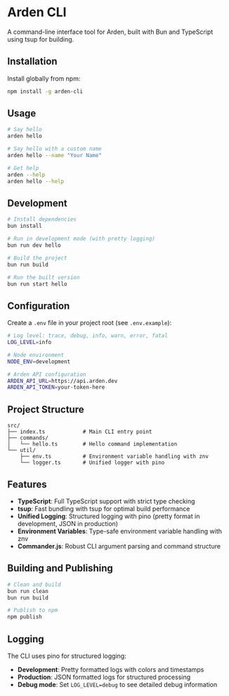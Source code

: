 # Arden CLI

A command-line interface tool for Arden, built with Bun and TypeScript using tsup for building.

## Installation

Install globally from npm:

```bash
npm install -g arden-cli
```

## Usage

```bash
# Say hello
arden hello

# Say hello with a custom name
arden hello --name "Your Name"

# Get help
arden --help
arden hello --help
```

## Development

```bash
# Install dependencies
bun install

# Run in development mode (with pretty logging)
bun run dev hello

# Build the project
bun run build

# Run the built version
bun run start hello
```

## Configuration

Create a `.env` file in your project root (see `.env.example`):

```bash
# Log level: trace, debug, info, warn, error, fatal
LOG_LEVEL=info

# Node environment
NODE_ENV=development

# Arden API configuration
ARDEN_API_URL=https://api.arden.dev
ARDEN_API_TOKEN=your-token-here
```

## Project Structure

```
src/
├── index.ts            # Main CLI entry point
├── commands/
│   └── hello.ts        # Hello command implementation
└── util/
    ├── env.ts          # Environment variable handling with znv
    └── logger.ts       # Unified logger with pino
```

## Features

- **TypeScript**: Full TypeScript support with strict type checking
- **tsup**: Fast bundling with tsup for optimal build performance
- **Unified Logging**: Structured logging with pino (pretty format in development, JSON in production)
- **Environment Variables**: Type-safe environment variable handling with znv
- **Commander.js**: Robust CLI argument parsing and command structure

## Building and Publishing

```bash
# Clean and build
bun run clean
bun run build

# Publish to npm
npm publish
```

## Logging

The CLI uses pino for structured logging:

- **Development**: Pretty formatted logs with colors and timestamps
- **Production**: JSON formatted logs for structured processing
- **Debug mode**: Set `LOG_LEVEL=debug` to see detailed debug information
